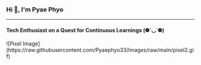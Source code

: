 <h3>Hi 👋, I'm Pyae Phyo</h1>
<hr>
<h4>Tech Enthusiast on a Quest for Continuous Learnings (❁´◡`❁)</h4>
![Pixel Image](https://raw.githubusercontent.com/Pyaephyo33/Images/raw/main/pixel2.gif)
